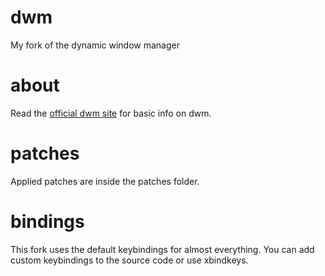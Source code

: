 # dwm
My fork of the dynamic window manager

# about
Read the [official dwm site](https://dwm.suckless.org) for basic info on dwm.

# patches
Applied patches are inside the patches folder.

# bindings
This fork uses the default keybindings for almost everything. You can add custom keybindings to the source code or use xbindkeys.
